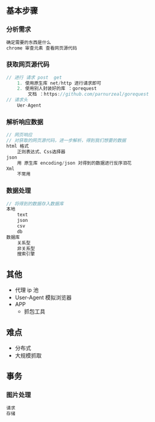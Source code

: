 ## 基本步骤

### 分析需求

```js
确定需要的东西是什么
chrome 审查元素 查看网页源代码
```



### 获取网页源代码

```js
// 进行 请求 post  get
    1. 使用原生库 net/http 进行请求即可
    2. 使用别人封装好的库 ：gorequest
        文档 ：https://github.com/parnurzeal/gorequest
// 请求头
	Uer-Agent
```

### 解析响应数据

```js
// 网页响应
// 对获取的网页源代码，进一步解析，得到我们想要的数据
html 格式		
	正则表达式、Css选择器
json
	用 原生库 encoding/json 对得到的数据进行反序泪花
Xml
	不常用
```

### 数据处理

```js
// 将得到的数据存入数据库
本地
	text
    json 
    csv
    db
数据库
	关系型
    非关系型
    搜索引擎
```

## 其他

*   代理 ip 池
*   User-Agent 模拟浏览器
*   APP
    *   抓包工具

## 难点

*   分布式
*   大规模抓取



## 事务

###  图片处理

```js
请求
存储
```

